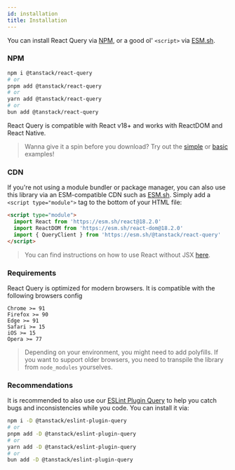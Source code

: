 ```yaml
---
id: installation
title: Installation
---
```


You can install React Query via [NPM](https://npmjs.com/),
or a good ol' `<script>` via
[ESM.sh](https://esm.sh/).

### NPM

```bash
npm i @tanstack/react-query
# or
pnpm add @tanstack/react-query
# or
yarn add @tanstack/react-query
# or
bun add @tanstack/react-query
```

React Query is compatible with React v18+ and works with ReactDOM and React Native.

> Wanna give it a spin before you download? Try out the [simple](../examples/simple) or [basic](../examples/basic) examples!

### CDN

If you're not using a module bundler or package manager, you can also use this library via an ESM-compatible CDN such as [ESM.sh](https://esm.sh/). Simply add a `<script type="module">` tag to the bottom of your HTML file:

```html
<script type="module">
  import React from 'https://esm.sh/react@18.2.0'
  import ReactDOM from 'https://esm.sh/react-dom@18.2.0'
  import { QueryClient } from 'https://esm.sh/@tanstack/react-query'
</script>
```

> You can find instructions on how to use React without JSX [here](https://react.dev/reference/react/createElement#creating-an-element-without-jsx).

### Requirements

React Query is optimized for modern browsers. It is compatible with the following browsers config

```
Chrome >= 91
Firefox >= 90
Edge >= 91
Safari >= 15
iOS >= 15
Opera >= 77
```

> Depending on your environment, you might need to add polyfills. If you want to support older browsers, you need to transpile the library from `node_modules` yourselves.

### Recommendations

It is recommended to also use our [ESLint Plugin Query](../../../eslint/eslint-plugin-query) to help you catch bugs and inconsistencies while you code. You can install it via:

```bash
npm i -D @tanstack/eslint-plugin-query
# or
pnpm add -D @tanstack/eslint-plugin-query
# or
yarn add -D @tanstack/eslint-plugin-query
# or
bun add -D @tanstack/eslint-plugin-query
```
